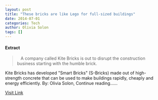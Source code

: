 ```yaml
---
layout: post
title: "These bricks are like Lego for full-sized buildings"
date: 2014-07-01
categories: Tech
author: Olivia Solon
tags: []
---
```





#### Extract
>&nbsp;&nbsp;
A company called Kite Bricks is out to disrupt the construction
business starting with the humble brick.

Kite Bricks has developed "Smart Bricks" (S-Bricks) made out of
high-strength concrete that can be used to make buildings rapidly,
cheaply and energy efficiently.
By: Olivia Solon, Continue reading......



[Visit Link](http://www.wired.co.uk/news/archive/2014-07/01/kite-bricks)


